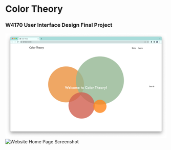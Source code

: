# Color Theory
### W4170 User Interface Design Final Project

![Website Home Page Screenshot](screenshots/Home.png)
![Website Home Page Screenshot](screenshots/Screen\_Shot\_2022-05-03\_at\_9.07.23\_PM.png)
